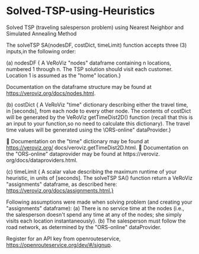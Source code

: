 # Solved-TSP-using-Heuristics
Solved TSP (traveling salesperson problem) using Nearest Neighbor and Simulated Annealing Method

The solveTSP SA(nodesDF, costDict, timeLimit) function accepts three (3) inputs,in the following order:

(a) nodesDF { A VeRoViz "nodes" dataframe containing n locations, numbered 1 through n.
The TSP solution should visit each customer.
Location 1 is assumed as  the "home" location.}

Documentation on the dataframe structure may be found at https://veroviz.org/docs/nodes.html.

(b) costDict { A VeRoViz "time" dictionary describing either the travel time, in [seconds], from each node to every other node. 
The contents of costDict will be generated by the VeRoViz getTimeDist2D() function (recall that this is an input to your function,so no need to calculate this dictionary). 
The travel time values will be generated using the \ORS-online" dataProvider.}

 Documentation on the "time" dictionary may be found at https://veroviz.org/
docs/veroviz.getTimeDist2D.html.
 Documentation on the "ORS-online" dataprovider may be found at https://veroviz.
org/docs/dataproviders.html.

(c) timeLimit { A scalar value describing the maximum runtime of your heuristic, in units of [seconds].
The solveTSP SA() function return a VeRoViz "assignments" dataframe, as described here: https://veroviz.org/docs/assignments.html.}


Following assumptions were made when solving problem (and creating your "assignments" dataframe):
(a) There is no service time at the nodes (i.e., the salesperson doesn't spend any time at
any of the nodes; she simply visits each location instantaneously).
(b) The salesperson must follow the road network, as determined by the "ORS-online" dataProvider.

Register for an API key from openrouteservice, https://openrouteservice.org/dev/#/signup.
